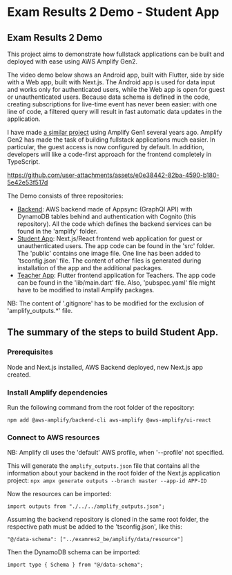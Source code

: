 # Exam Results 2 Demo - Student App

## Exam Results 2 Demo

This project aims to demonstrate how fullstack applications can be built and deployed with ease using AWS Amplify Gen2.

The video demo below shows an Android app, built with Flutter, side by side with a Web app, built with Next.js. The Android app is used for data input and works only for authenticated users, while the Web app is open for guest or unauthenticated users. Because data schema is defined in the code, creating subscriptions for live-time event has never been easier: with one line of code, a filtered query will result in fast automatic data updates in the application.

I have made [a similar project](https://github.com/vg-cloud/210930unauthAmplify) using Amplify Gen1 several years ago. Amplify Gen2 has made the task of building fullstack applications much easier. In particular, the guest access is now configured by default. In addition, developers will like a code-first approach for the frontend completely in TypeScript. 

https://github.com/user-attachments/assets/e0e38442-82ba-4590-b180-5e42e53f517d


The Demo consists of three repositories:
- [Backend](https://github.com/vg-cloud/examres2): AWS backend made of Appsync (GraphQl API) with DynamoDB tables behind and authentication with Cognito (this repository). All the code which defines the backend services can be found in the 'amplify' folder.
- [Student App](https://github.com/vg-cloud/examres2_fe): Next.js/React frontend web application for guest or unauthenticated users. The app code can be found in the 'src' folder. The 'public' contains one image file. One line has been added to 'tsconfig.json' file. The content of other files is generated during installation of the app and the additional packages.
- [Teacher App](https://github.com/vg-cloud/examres2_teacher): Flutter frontend application for Teachers. The app code can be found in the 'lib/main.dart' file. Also, 'pubspec.yaml' file might have to be modified to install Amplify packages.

NB: The content of '.gitignore' has to be modified for the exclusion of 'amplify_outputs.*' file.

## The summary of the steps to build Student App.

### Prerequisites

Node and Next.js installed, AWS Backend deployed, new Next.js app created.

### Install Amplify dependencies

Run the following command from the root folder of the repository:

`npm add @aws-amplify/backend-cli aws-amplify @aws-amplify/ui-react`

### Connect to AWS resources

NB: Amplify cli uses the 'default' AWS profile, when '--profile' not specified.

This will generate the `amplify_outputs.json` file that contains all the information about your backend in the root folder of the Next.js application project:
`npx ampx generate outputs --branch master --app-id APP-ID`

Now the resources can be imported:

`import outputs from "./../../amplify_outputs.json";`

Assuming the backend repository is cloned in the same root folder, the respective path must be added to the 'tsconfig.json', like this:

`"@/data-schema": ["../examres2_be/amplify/data/resource"]`

Then the DynamoDB schema can be imported:

`import type { Schema } from "@/data-schema";`

